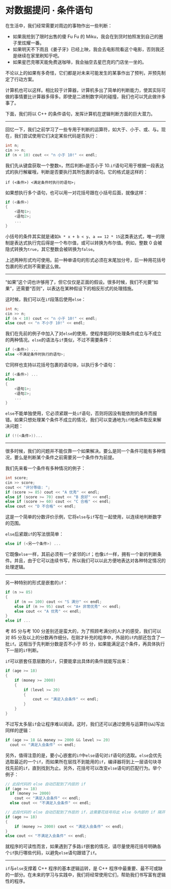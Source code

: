 # 对数据提问 · 条件语句

在生活中，我们经常需要对周边的事物作出一些判断：

- 如果我抢到了限时出售的傻 Fu Fu 的 Miku，我会在到货时拍照发到自己的圈子里炫耀一番。
- 如果明天不下雨且《姜子牙》已经上映，我会去电影院看这个电影，否则我还是继续在家里刷知乎吧。
- 如果星巴克哪天能免费送咖啡，我会抽空去星巴克的门店坐一坐的。

不论以上的如果有多奇怪，它们都是对未来可能发生的某事作出了预判，并预先制定了行动方案。

计算机也可以这样。相比较于计算器，计算机多出了简单的判断能力，使其实际可做的事情要比计算器多得多。即使是二进制数字间的碰撞，我们也可以凭此做许多事了。

下面，我们将以 C++ 的条件语句，发挥计算机在逻辑判断方面的巨大潜力。

------

回忆一下，我们之前学习了一些专用于判断的运算符，如大于、小于、或、与。现在，我们尝试使用它们决定某些代码是否执行：

```cpp
int n;
cin >> n;
if (n < 10) cout << "n 小于 10!" << endl;
```

我们先从键盘获取一个整数```n```，然后判断```n```是否小于 10.```if```语句可用于根据一段表达式的执行解雇哦，判断是否要执行其所包裹的语句。它的格式是这样的：

```cppp
if (<条件>) <满足条件时执行的语句>;
```

如果想执行多个语句，也可以用一对花括号跟在小括号后面，就像这样：

```cpp
if (<条件>)
{
    <语句1>;
    <语句2>;
    ...
}
```

小括号的条件其实就是诸如```k * x + b < y```、```a == 12 * 15```这类表达式，唯一的限制是表达式执行完后得是一个布尔值，或可以转换为布尔值。例如，整数 0 会被隐式转换为```true```，其它整数会被转换为```false```。

上述两种形式均可使用。前一种单语句的形式必须在末尾加分号，后一种用花括号包裹的形式则不需要这么做。

------

“如果”这个词也许够用了，但它仅仅是正面的假设。很多时候，我们不光要“如果”，还需要“否则”，以表达在某种假设下的相反形式的处理措施。

这时候，我们可以在```if```段落后使用```else```：

```cpp
int n;
cin >> n;
if (n < 10) cout << "n 小于 10!" << endl;
else cout << "n 不小于 10!" << endl;
```

我们在先前的例子中加入了对```else```的使用，使程序能同时处理条件成立与不成立的两种情况。```else```的语法与```if```类似，不过不需要条件：

```cpp
if (<条件>) ...
else <不满足条件时执行的语句>;
```

它同样也支持以花括号包裹的语句块，以执行多个语句：

```cpp
if (<条件>) ...
else
{
	<语句1>;
    <语句2>;
    ...
}
```

```else```不能单独使用，它必须紧跟一处```if```语句，否则将因没有能依附的条件而报错。如果只想处理某个条件不成立的情况，我们可以变通地为```if```地条件取反来解决问题：

```cpp
if (!(<条件>))...
```

------

很多时候，我们的问题并不能仅靠一个如果解决。要么是同一个条件可能有多种情况，要么是判断某个条件之前需要另一个条件作为前提。

我们先来看一个条件有多种情况的例子：

```cpp
int score;
cin >> score;
cout << "评分等级: ";
if (score >= 85) cout << "A 优秀" << endl;
else if (score >= 70) cout << "B 良好" << endl;
else if (score >= 60) cout << "C 合格" << endl;
else cout << "D 不合格" << endl;
```

这是一个简单的分数评价示例，它将```else```与```if```写在一起使用，以连续地判断数字的范围。

```else```后紧跟```if```的写法很简单：

```cpp
else if (<另一个条件>) ...
```

它既像```else```一样，其前必须有一个紧邻的```if```；也像```if```一样，拥有一个新的判断条件。并且，由于它可以连续书写，所以我们可以以此方便地表达对各种特定情况的处理逻辑。

------

另一种特别的形式是嵌套的```if```：

```cpp
if (n >= 85)
{
    if (n == 100) cout << "S 满分" << endl;
    else if (n >= 95) cout << "A+ 非常优秀" << endl;
    else cout << "A 优秀" << endl;
}
else if ...
```

考 85 分与考 100 分差别还是蛮大的，为了照顾考满分的人才的感受，我们可以对 85 分及以上的分数再作细分。在刚才补充的程序中，外层的```if```内部还包含了一批```if```。这相当于先判断分数是否不小于 85 分，如果能满足这个条件，再具体执行下一层的```if```判断。

```if```可以嵌套任意层数的```if```，只要能拿出具体的条件就能写出来：

```cpp
if (age >= 18)
{
    if (money >= 2000)
    {
        if (level >= 20)
        {
            cout << "满足入会条件" << endl;
        }
	}
}
```

不过写太多层```if```会让程序难以阅读。这时，我们还可以通过使用与运算符(```&&```)写出同样的逻辑：

```cpp
if (age >= 18 && money >= 2000 && level >= 20)
  cout << "满足入会条件" << endl;
```

另外，值得注意的是，要小心嵌套的```if```中```else```语句对```if```语句的选取。```else```会优先选取最近的一个```if```，而如果所在层找不到能用的```if```，编译器将到上一层语句块寻找先前的```if```，直到找到为止。另外，花括号可以改变```else```语句的匹配行为。举个例子：

```cpp
// 此段代码的 else 自动匹配到了内层的 if
if (age >= 18)
  if (money >= 2000)
    cout << "满足入会条件" << endl;
  else cout << "不满足入会条件" << endl;

// 此段代码的 else 自动匹配到了外层的 if，这需要花括号将此 else 与内部的 if 隔开
if (age >= 18)
{
    if (money >= 2000) cout << "满足入会条件" << endl;
}
else cout << "不满足入会条件" << endl;
```

就程序的可读性而言，如果遇到了多路```if```嵌套的情况，请尽量使用花括号明确各个```if```执行哪些代码，以避免```else```语句跟错了```if```。

------

```if```与```else```支撑着 C++ 程序的基本逻辑运转，是 C++ 程序中最重要、最不可或缺的一部分。在未来的学习与实践中，我们将经常使用它们，帮助我们书写富有逻辑性的程序。